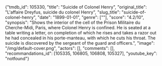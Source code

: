 {"tmdb_id": 105330, "title": "Suicide of Colonel Henry", "original_title": "L'affaire Dreyfus, suicide du colonel Henry", "slug_title": "suicide-of-colonel-henry", "date": "1899-01-01", "genre": [""], "score": "4.2/10", "synopsis": "Shows the interior of the cell of the Prison Militaire du Cherche-Midi, Paris, where Colonel Henry is confined. He is seated at a table writing a letter, on completion of which he rises and takes a razor out he had concealed in his porte-manteau, with which he cuts his throat. The suicide is discovered by the sergeant of the guard and officers.", "image": "/img/default-cover.png", "actors": [], "comments": [], "recommandations_id": [105335, 106805, 106808, 105327], "youtube_key": "notfound"}